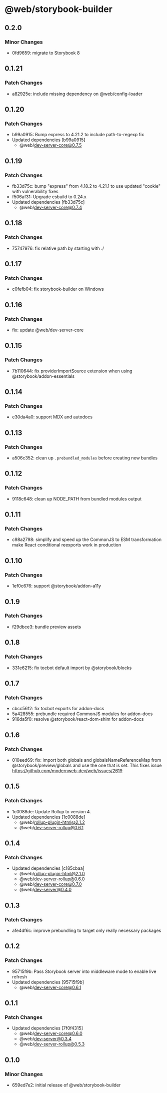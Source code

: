 # @web/storybook-builder

## 0.2.0

### Minor Changes

- 0fd9659: migrate to Storybook 8

## 0.1.21

### Patch Changes

- a82925e: include missing dependency on @web/config-loader

## 0.1.20

### Patch Changes

- b99a0915: Bump express to 4.21.2 to include path-to-regexp fix
- Updated dependencies [b99a0915]
  - @web/dev-server-core@0.7.5

## 0.1.19

### Patch Changes

- fb33d75c: bump "express" from 4.18.2 to 4.21.1 to use updated "cookie" with vulnerability fixes
- f506af31: Upgrade esbuild to 0.24.x
- Updated dependencies [fb33d75c]
  - @web/dev-server-core@0.7.4

## 0.1.18

### Patch Changes

- 75747976: fix relative path by starting with ./

## 0.1.17

### Patch Changes

- c0fefb04: fix storybook-builder on Windows

## 0.1.16

### Patch Changes

- fix: update @web/dev-server-core

## 0.1.15

### Patch Changes

- 7b110644: fix providerImportSource extension when using @storybook/addon-essentials

## 0.1.14

### Patch Changes

- e30da4a0: support MDX and autodocs

## 0.1.13

### Patch Changes

- a506c352: clean up `.prebundled_modules` before creating new bundles

## 0.1.12

### Patch Changes

- 9118c648: clean up NODE_PATH from bundled modules output

## 0.1.11

### Patch Changes

- c98a2798: simplify and speed up the CommonJS to ESM transformation
  make React conditional reexports work in production

## 0.1.10

### Patch Changes

- 1ef0c676: support @storybook/addon-a11y

## 0.1.9

### Patch Changes

- f29dbce3: bundle preview assets

## 0.1.8

### Patch Changes

- 331e6215: fix tocbot default import by @storybook/blocks

## 0.1.7

### Patch Changes

- cbcc56f2: fix tocbot exports for addon-docs
- 5a428555: prebundle required CommonJS modules for addon-docs
- 916da5f0: resolve @storybook/react-dom-shim for addon-docs

## 0.1.6

### Patch Changes

- 010eed69: fix: import both globals and globalsNameReferenceMap from @storybook/preview/globals and use the one that is set. This fixes issue https://github.com/modernweb-dev/web/issues/2619

## 0.1.5

### Patch Changes

- 1c0088de: Update Rollup to version 4.
- Updated dependencies [1c0088de]
  - @web/rollup-plugin-html@2.1.2
  - @web/dev-server-rollup@0.6.1

## 0.1.4

### Patch Changes

- Updated dependencies [c185cbaa]
  - @web/rollup-plugin-html@2.1.0
  - @web/dev-server-rollup@0.6.0
  - @web/dev-server-core@0.7.0
  - @web/dev-server@0.4.0

## 0.1.3

### Patch Changes

- afe4df6c: improve prebundling to target only really necessary packages

## 0.1.2

### Patch Changes

- 95715f9b: Pass Storybook server into middleware mode to enable live refresh
- Updated dependencies [95715f9b]
  - @web/dev-server-core@0.6.1

## 0.1.1

### Patch Changes

- Updated dependencies [7f0f4315]
  - @web/dev-server-core@0.6.0
  - @web/dev-server@0.3.4
  - @web/dev-server-rollup@0.5.3

## 0.1.0

### Minor Changes

- 659ed7e2: initial release of @web/storybook-builder
